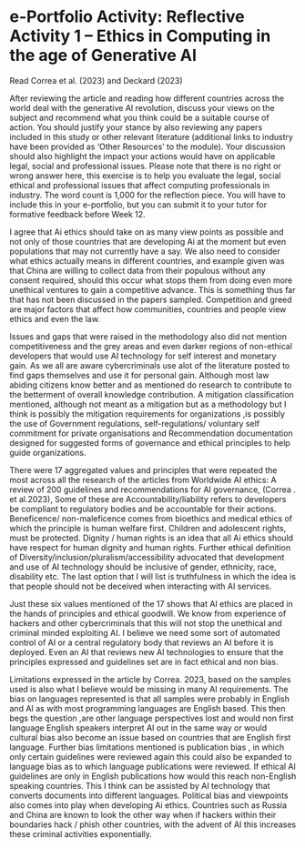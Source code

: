 <H1>e-Portfolio Activity: Reflective Activity 1 – Ethics in Computing in the age of Generative AI</H1>
<p>Read Correa et al. (2023) and Deckard (2023)</p>

<p>After reviewing the article and reading how different countries across the world deal with the generative AI revolution, discuss your views on the subject and recommend what you think could be a suitable course of action. You should justify your stance by also reviewing any papers included in this study or other relevant literature (additional links to industry have been provided as ‘Other Resources’ to the module). Your discussion should also highlight the impact your actions would have on applicable legal, social and professional issues. Please note that there is no right or wrong answer here, this exercise is to help you evaluate the legal, social ethical and professional issues that affect computing professionals in industry.
The word count is 1,000 for the reflection piece. You will have to include this in your e-portfolio, but you can submit it to your tutor for formative feedback before Week 12.</p>


<p>I agree that Ai ethics should take on as many view points as possible and not only of those countries that are developing Ai at the moment but even populations that may not currently have a say. We also need to consider what ethics actually means in different countries, and example given was that China are willing to collect data from their populous without any consent required, should this occur what stops them from doing even more unethical ventures to gain a competitive advance. This is something thus far that has not been discussed in the papers sampled. Competition and greed  are major factors that affect how communities, countries and people view ethics and even the law. </p>
<p>Issues and gaps that were raised in the methodology also did not mention competitiveness and the grey areas and even darker regions of non-ethical developers that would use AI technology for self interest and monetary gain. As we all are aware cybercriminals use alot of the literature posted to find gaps themselves and use it for personal gain. Although most law abiding citizens know better and as mentioned do research to contribute to the betterment of overall knowledge contribution.
A mitigation classification mentioned, although not meant as a mitigation but as a methodology but I think is possibly the mitigation requirements for organizations ,is possibly the use of Government regulations, self-regulations/ voluntary self commitment for private organisations and Recommendation documentation designed for suggested forms of governance and ethical principles to help guide organizations. </p>
<p>There were 17 aggregated values and principles that were repeated the most across all the research of the articles from  Worldwide AI ethics: A review of 200 guidelines and recommendations for AI governance, (Correa . et al.2023), Some of these are  Accountability/liability refers to developers be compliant to regulatory bodies and be accountable for their actions. Beneficence/ non-maleficence comes from bioethics and medical ethics of which the principle is human welfare  first. Children and adolescent rights, must be protected. Dignity / human rights is an idea that all Ai ethics should have respect for human dignity and human rights.  Further ethical definition of Diversity/inclusion/pluralism/accessibility advocated that development and use of AI technology should be inclusive of gender, ethnicity, race, disability etc. The last option that I will list is truthfulness in which the idea is that people should not be deceived when interacting with AI services.</p>
<p>Just these six values mentioned of the 17 shows that AI ethics are placed in the hands of principles and ethical goodwill. We know from experience of hackers and other cybercriminals that this will not stop the unethical and criminal minded exploiting AI. I believe we need some sort of automated control of AI or a central regulatory body that reviews an AI before it is deployed.  Even an AI that reviews new AI technologies to ensure that the principles expressed and guidelines set are in fact ethical and non bias.</p>
<p>Limitations expressed in the article by Correa. 2023, based on the samples used is also what I believe would be missing in many AI requirements. The bias on languages represented is that all samples were probably in English and AI as with most programming languages are English based. This then begs the question ,are other language perspectives lost and would non first language English speakers interpret AI out in the same way or would cultural bias also become an issue based on countries that are English first language. Further bias limitations mentioned is publication bias , in which only certain guidelines were reviewed again this could also be expanded to language bias as to which language publications were reviewed. If ethical Al guidelines are only in English publications how would this reach non-English speaking countries. This I think can be assisted by AI technology that converts documents into different languages.  Political bias and viewpoints also comes into play when developing Ai ethics. Countries such as Russia and China are known to look the other way when if hackers within their boundaries hack / phish other countries, with the advent of AI this increases these criminal activities exponentially. </p>
